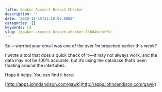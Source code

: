 ```yaml
---
title: Gawker Account Breach Checker
description: ''
date: '2010-12-15T23:10:00.000Z'
categories: []
keywords: []
slug: /gawker-account-breach-checker-158d4bddef9d
---
```


So — worried your email was one of the over 1m breached earlier this week?

I wrote a tool that does a quick check of it — it may not always work, and the data may not be 100% accurate, but it’s using the database that’s been floating around the intertubes.

Hope it helps. You can find it here:

[http://apps.johndandison.com/gawk](http://apps.johndandison.com/gawk)
